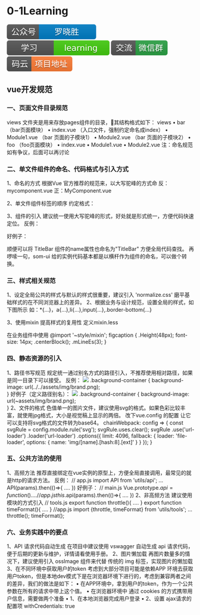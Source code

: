 # 0-1Learning

![alt text](../static/common/svg/luoxiaosheng.svg "公众号")
![alt text](../static/common/svg/luoxiaosheng_learning.svg "学习")
![alt text](../static/common/svg/luoxiaosheng_wechat.svg "微信")
![alt text](../static/common/svg/luoxiaosheng_gitee.svg "码云")

## vue开发规范

### 一、页面文件目录规范
views 文件夹是用来存放pages组件的目录，其结构格式如下：
views
• bar （bar页面模块）
• index.vue （入口文件，强制约定命名成index）
• Module1.vue （bar 页面的子模块1）
• Module2.vue （bar 页面的子模块2）
• foo （foo页面模块）
• index.vue
• Module1.vue 
• Module2.vue 
注：命名规范如有争议，后面可以再讨论


### 二、单文件组件的命名、代码格式与引入方式
1、命名的方式
根据Vue 官方推荐的规范来，以大写驼峰的方式命
反：mycomponent.vue 正：MyComponent.vue

2、单文件组件标签的顺序
约定格式：
<template>
</template>
<script>
export default {
}
</script>
<style>
</style>
3、组件的引入
建议统一使用大写驼峰的形式，好处就是形式统一，方便代码快速定位。
反例：
<template>
    <title-bar></title-bar> 
</template>
<script>
import titleBar from 'components/TitleBar';
export default {
    components: {
        titleBar
    }
}
</script>
好例子：
<template>
    <TitleBar></TitleBar>   
</template>
<script>
import TitleBar from 'components/TitleBar';
export default {
    components: {
        TitleBar
    }
}
</script>
顺便可以将 TitleBar 组件的name属性也命名为"TitleBar" 方便全局代码查找。
再啰嗦一句，som-ui 给的实例代码基本都是以横杆作为组件的命名，可以做个转换。
<!--原来-->
<som-switch title="默认 false"></som-switch>
<!--转换后-->
<SomSwitch title="默认 false"></SomSwitch>


### 三、样式相关规范
1、设定全局公共的样式与默认的样式很重要，建议引入 'normalize.css' 磨平基础样式的在不同浏览器上的差异。
2、根据业务与设计规范，设置全局的样式，如下图所示
如：*{...}，a{...},li{...},input{...},.border-bottom{...}

3、使用mixin 提高样式的复用性
定义mixin.less

在业务组件中使用
@import '~style/mixin';
figcaption {
  .Height(48px);
  font-size: 14px;
  .centerBlock();
  .mLineEs(3);
}


### 四、静态资源的引入
1、路径书写规范
规定统一通过别名方式的路径引入，不推荐使用相对路径，如果是同一目录下可以接受。
反例：
<img src="../../assets/img/brand.png" />
.background-container {
    background-image: url(../../assets/img/brand.png);  
}
好例子（定义路径别名）：
<img src="~assets/img/brand.png" />
.background-container {
    background-image: url(~assets/img/brand.png);   
}
2、文件的格式
色值单一的图片文件，建议使用svg的格式。如果色彩比较丰富，就使用jpg格式，大小是视觉稿上显示的两倍。
改下vue.config 的配置 让它可以支持将svg格式的文件转为base64。
    chainWebpack: config => {
        const svgRule = config.module.rule('svg');
        svgRule.uses.clear();
        svgRule
            .use('url-loader')
            .loader('url-loader')
            .options({
                limit: 4096,
                fallback: {
                    loader: 'file-loader',
                    options: {
                        name: 'img/[name].[hash:8].[ext]'
                    }
                }
            });
    }


### 五、公共方法的使用
1、高频方法
推荐直接绑定在vue实例的原型上，方便全局直接调用，最常见的就是http的请求方法。
反例：
// app.js
import API from 'utils/api';
...
API(params).then(()=>{
    ....
})
好例子：
// main.js
Vue.prototype.$api = function(){
    ....
}
// app.js
this.$api(params).then(()=>{
    ....
})
2、非高频方法
建议使用模块的方式引入
// tools.js
export function throttle(){
    ....
}
export function timeFormat(){
    ....
}
//app.js
import {throttle, timeFormat} from 'utils/tools';
...
throttle();
timeFormat();


### 六、业务实践中的要点
1、API 请求代码自动生成
在项目中建议使用 vswagger 自动生成 api 请求代码，便于后期的更新与维护，详情请看使用手册。
2、图片懒加载
再图片数量多的情况下，建议使用引入 ossImage 组件来代替 传统的 img 标签，实现图片的懒加载
3、在不同环境中获取用户的token
考虑到大部分项目可能是依赖APP 环境去获取用户token，但是本地dev模式下是在浏览器环境下进行的，考虑到兼容两者之间的差异，我们的做法是如下：
• 在APP环境中，拿到用户的token，作为一个公共参数在所有的请求中带上这个值。
• 在浏览器环境中 通过 cookies 的方式携带用户信息，需要做两个准备
• 1、在本地浏览器完成用户登录
• 2、设置 ajax请求的配置项  withCredentials: true